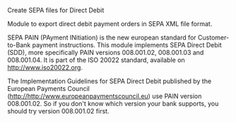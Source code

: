 Create SEPA files for Direct Debit

Module to export direct debit payment orders in SEPA XML file format.

SEPA PAIN (PAyment INitiation) is the new european standard for
Customer-to-Bank payment instructions. This module implements SEPA
Direct Debit (SDD), more specifically PAIN versions 008.001.02,
008.001.03 and 008.001.04. It is part of the ISO 20022 standard,
available on <http://www.iso20022.org>.

The Implementation Guidelines for SEPA Direct Debit published by the
European Payments Council
(<http://http://www.europeanpaymentscouncil.eu>) use PAIN version
008.001.02. So if you don't know which version your bank supports, you
should try version 008.001.02 first.
